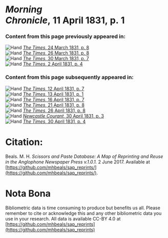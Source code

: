 # *Morning Chronicle*, 11 April 1831, p. 1  
  
### Content from this page previously appeared in:  
![Hand](http://scissorsandpaste.net/wp-content/uploads/2017/06/smallhandpointer.png) [*The Times*, 24 March 1831, p. 8](https://mhbeals.github.io/sap_html/The-Times/The-Times-24-March-1831-p-8)  
![Hand](http://scissorsandpaste.net/wp-content/uploads/2017/06/smallhandpointer.png) [*The Times*, 26 March 1831, p. 8](https://mhbeals.github.io/sap_html/The-Times/The-Times-26-March-1831-p-8)  
![Hand](http://scissorsandpaste.net/wp-content/uploads/2017/06/smallhandpointer.png) [*The Times*, 30 March 1831, p. 7](https://mhbeals.github.io/sap_html/The-Times/The-Times-30-March-1831-p-7)  
![Hand](http://scissorsandpaste.net/wp-content/uploads/2017/06/smallhandpointer.png) [*The Times*, 2 April 1831, p. 4](https://mhbeals.github.io/sap_html/The-Times/The-Times-2-April-1831-p-4)  
  
### Content from this page subsequently appeared in:  
![Hand](http://scissorsandpaste.net/wp-content/uploads/2017/06/smallhandpointer.png) [*The Times*, 12 April 1831, p. 7](https://mhbeals.github.io/sap_html/The-Times/The-Times-12-April-1831-p-7)  
![Hand](http://scissorsandpaste.net/wp-content/uploads/2017/06/smallhandpointer.png) [*The Times*, 13 April 1831, p. 1](https://mhbeals.github.io/sap_html/The-Times/The-Times-13-April-1831-p-1)  
![Hand](http://scissorsandpaste.net/wp-content/uploads/2017/06/smallhandpointer.png) [*The Times*, 16 April 1831, p. 7](https://mhbeals.github.io/sap_html/The-Times/The-Times-16-April-1831-p-7)  
![Hand](http://scissorsandpaste.net/wp-content/uploads/2017/06/smallhandpointer.png) [*The Times*, 21 April 1831, p. 8](https://mhbeals.github.io/sap_html/The-Times/The-Times-21-April-1831-p-8)  
![Hand](http://scissorsandpaste.net/wp-content/uploads/2017/06/smallhandpointer.png) [*The Times*, 26 April 1831, p. 8](https://mhbeals.github.io/sap_html/The-Times/The-Times-26-April-1831-p-8)  
![Hand](http://scissorsandpaste.net/wp-content/uploads/2017/06/smallhandpointer.png) [*Newcastle Courant*, 30 April 1831, p. 3](https://mhbeals.github.io/sap_html/Newcastle-Courant/Newcastle-Courant-30-April-1831-p-3)  
![Hand](http://scissorsandpaste.net/wp-content/uploads/2017/06/smallhandpointer.png) [*The Times*, 30 April 1831, p. 4](https://mhbeals.github.io/sap_html/The-Times/The-Times-30-April-1831-p-4)  


# Citation: 

Beals. M. H. *Scissors and Paste Database: A Map of Reprinting and Reuse in the Anglophone Newspaper Press v.1.0.1.* 2 June 2017. Available at [https://github.com/mhbeals/sap_reprints/](https://github.com/mhbeals/sap_reprints/). 

# Nota Bona

Bibliometric data is time consuming to produce but benefits us all. Please remember to cite or acknowledge this and any other bibliometric data you use in your research. All data is available CC-BY 4.0 at [https://github.com/mhbeals/sap_reprints](https://github.com/mhbeals/sap_reprints)